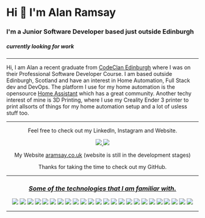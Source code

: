 # **Hi 👋 I'm Alan Ramsay**
### I'm a Junior Software Developer based just outside Edinburgh
##### *currently looking for work*
---------------------
Hi, I am Alan a recent graduate from [CodeClan Edinburgh](https://codeclan.com/ "Links to CodeClan's Website") where I was on their Professional Software Developer Course. I am based outside Edinburgh, Scotland and have an interest in Home Automation, Full Stack dev and DevOps. The platform I use for my home automation is the opensource [Home Assistant](https://www.home-assistant.io/ "Links to the Home Assistant Website") which has a great community. Another techy interest of mine is 3D Printing, where I use my Creality Ender 3 printer to print allsorts of things for my home automation setup and a lot of usless stuff too.

***
<p align="center">
Feel free to check out my LinkedIn, Instagram and Website.
</p>
<p align="center">
<a href="https://www.linkedin.com/in/alan-ramsay" target="blank">
<img src="https://img.shields.io/badge/linkedin-%230077B5.svg?&style=for-the-badge&logo=linkedin&logoColor=white" />
</a>
<a href="https://www.instagram.com/aramsay03/" target="blank">
<img src="https://img.shields.io/badge/instagram-%23E4405F.svg?&style=for-the-badge&logo=instagram&logoColor=white" />
</a>
</p>
<p align="center">
My Website <a href="https://aramsay.co.uk/" target="blank">aramsay.co.uk</a> (website is still in the development stages)
</p>
<p align="center">
Thanks for taking the time to check out my GitHub.
</p>

***

<h3 align="center" ><i><u>Some of the technologies that I am familiar with.</u></i></h1>

<p align="center">
<img src="https://img.shields.io/badge/javascript-%23F7DF1E.svg?&style=for-the-badge&logo=javascript&logoColor=black" />
<img src="https://img.shields.io/badge/node.js%20-%2343853D.svg?&style=for-the-badge&logo=node.js&logoColor=white" />
<img src="https://img.shields.io/badge/react%20-%2320232a.svg?&style=for-the-badge&logo=react&logoColor=%2361DAFB" />
<img src="https://img.shields.io/badge/react_router%20-CA4245.svg?&style=for-the-badge&logo=react-router&logoColor=white" />
<img src="https://img.shields.io/badge/vuejs%20-%2335495e.svg?&style=for-the-badge&logo=vue.js&logoColor=%234FC08D" />
<img src="https://img.shields.io/badge/python-%233776AB.svg?&style=for-the-badge&logo=python&logoColor=white" />
<img src="https://img.shields.io/badge/flask%20-%23000.svg?&style=for-the-badge&logo=flask&logoColor=white" />
<img src="https://img.shields.io/badge/html5%20-%23E34F26.svg?&style=for-the-badge&logo=html5&logoColor=white" />
<img src="https://img.shields.io/badge/css3%20-%231572B6.svg?&style=for-the-badge&logo=css3&logoColor=white" />
<img src="https://img.shields.io/badge/ruby-%23CC342D.svg?&style=for-the-badge&logo=ruby&logoColor=white" />
<img src="https://img.shields.io/badge/MongoDB-%234ea94b.svg?&style=for-the-badge&logo=mongodb&logoColor=white" />
<img src="https://img.shields.io/badge/jira%20-0052CC.svg?&style=for-the-badge&logo=Jira&logoColor=white" />
<img src="https://img.shields.io/badge/Home_Assistant%20-41BDF5.svg?&style=for-the-badge&logo=Home-Assistant&logoColor=white" />
<img src="https://img.shields.io/badge/Notion%20-000000.svg?&style=for-the-badge&logo=Notion&logoColor=white" />
<img src="https://img.shields.io/badge/VS_Code%20-007ACC.svg?&style=for-the-badge&logo=Visual-Studio-Code&logoColor=white" />
<img src="https://img.shields.io/badge/Atom%20-66595C.svg?&style=for-the-badge&logo=Atom&logoColor=white" />
<img src="https://img.shields.io/badge/IntelliJ%20-000000.svg?&style=for-the-badge&logo=IntelliJ-IDEA&logoColor=white" />
<img src="https://img.shields.io/badge/Docker%20-2496ED.svg?&style=for-the-badge&logo=Docker&logoColor=white" />
<img src="https://img.shields.io/badge/Zigbee%20-EB0443.svg?&style=for-the-badge&logo=Zigbee&logoColor=white" />
<img src="https://img.shields.io/badge/ZWave%20-1B365D.svg?&style=for-the-badge&logo=Z-wave&logoColor=white" />
<img src="https://img.shields.io/badge/Proxmox%20-E57000.svg?&style=for-the-badge&logo=Proxmox&logoColor=white" />
<img src="https://img.shields.io/badge/Ubiquiti%20-0559C9.svg?&style=for-the-badge&logo=ubiquiti&logoColor=white" />
<img src="https://img.shields.io/badge/WireGuard%20-88171A.svg?&style=for-the-badge&logo=WireGuard&logoColor=white" />
<img src="https://img.shields.io/badge/Affinity_Designer%20-1B72BE.svg?&style=for-the-badge&logo=Affinity-Designer&logoColor=white" />
</p>

***

<!--
**aramsay03/aramsay03** is a ✨ _special_ ✨ repository because its `README.md` (this file) appears on your GitHub profile.

Here are some ideas to get you started:

- 🔭 I’m currently working on ...
- 🌱 I’m currently learning ...
- 👯 I’m looking to collaborate on ...
- 🤔 I’m looking for help with ...
- 💬 Ask me about ...
- 📫 How to reach me: ...
- 😄 Pronouns: ...
- ⚡ Fun fact: ...
-->
